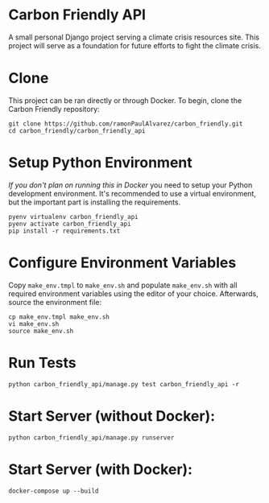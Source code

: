 # Carbon Friendly API
A small personal Django project serving a climate crisis resources site.  This project will serve as a foundation for future efforts to fight the climate crisis.

# Clone
This project can be ran directly or through Docker.  To begin, clone the Carbon Friendly repository:
```
git clone https://github.com/ramonPaulAlvarez/carbon_friendly.git
cd carbon_friendly/carbon_friendly_api
```

# Setup Python Environment
_If you don't plan on running this in Docker_ you need to setup your Python development environment.  It's recommended to use a virtual environment, but the important part is installing the requirements.
```
pyenv virtualenv carbon_friendly_api
pyenv activate carbon_friendly_api
pip install -r requirements.txt
```

# Configure Environment Variables
Copy `make_env.tmpl` to `make_env.sh` and populate `make_env.sh` with all required environment variables using the editor of your choice.  Afterwards, source the environment file:
```
cp make_env.tmpl make_env.sh
vi make_env.sh
source make_env.sh
```

# Run Tests
```
python carbon_friendly_api/manage.py test carbon_friendly_api -r
```

# Start Server (without Docker):
```
python carbon_friendly_api/manage.py runserver
```

# Start Server (with Docker):
```
docker-compose up --build
```
